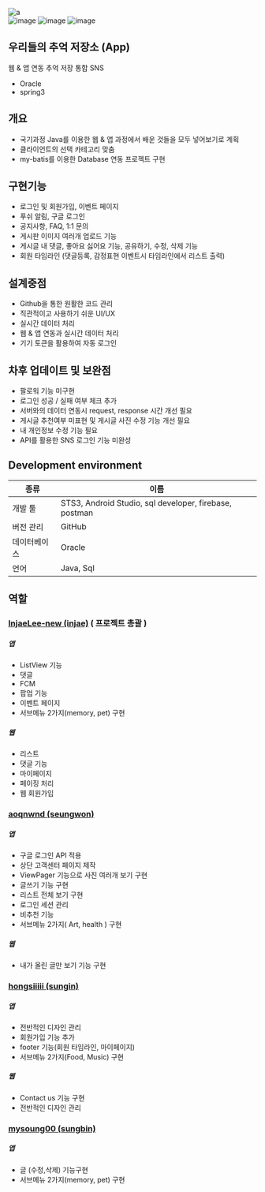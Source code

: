 ![a](https://user-images.githubusercontent.com/71866565/109638381-4e5b1b00-7b91-11eb-9e86-3892a663f81a.PNG)<br>
![image](https://user-images.githubusercontent.com/71866565/109779240-18796d80-7c49-11eb-834e-0d57b10bbb40.png)
![image](https://user-images.githubusercontent.com/71866565/109779339-347d0f00-7c49-11eb-8009-f741ddc0f8d5.png)
![image](https://user-images.githubusercontent.com/71866565/109779104-f253cd80-7c48-11eb-8194-408ab34646ab.png)

## 우리들의 추억 저장소 (App)
웹 & 앱 연동 추억 저장 통합 SNS  
- Oracle
- spring3

## 개요
- 국기과정 Java를 이용한 웹 & 앱 과정에서 배운 것들을 모두 넣어보기로 계획
- 클라이언트의 선택 카테고리 맞춤
- my-batis를 이용한 Database 연동 프로젝트 구현

## 구현기능
- 로그인 및 회원가입, 이벤트 페이지
- 푸쉬 알림, 구글 로그인
- 공지사항, FAQ, 1:1 문의
- 게시판 이미지 여러개 업로드 기능
- 게시글 내 댓글, 좋아요 싫어요 기능, 공유하기, 수정, 삭제 기능
- 회원 타임라인 (댓글등록, 감정표현 이벤트시 타임라인에서 리스트 출력)

## 설계중점
- Github을 통한 원활한 코드 관리
- 직관적이고 사용하기 쉬운 UI/UX 
- 실시간 데이터 처리
- 웹 & 앱 연동과 실시간 데이터 처리
- 기기 토큰을 활용하여 자동 로그인

## 차후 업데이트 및 보완점
- 팔로워 기능 미구현
- 로그인 성공 / 실패 여부 체크 추가
- 서버와의 데이터 연동시 request, response 시간 개선 필요
- 게시글 추천여부 미표현 및 게시글 사진 수정 기능 개선 필요
- 내 개인정보 수정 기능 필요
- API를 활용한 SNS 로그인 기능 미완성


## Development environment

| 종류 | 이름 |
| ------ | ------ |
| 개발 툴 | STS3, Android Studio, sql developer, firebase, postman |
| 버전 관리 | GitHub |
| 데이터베이스 | Oracle |
| 언어 | Java, Sql |

## 역할
### [InjaeLee-new (injae)](https://github.com/InjaeLee-new) ( 프로젝트 총괄 )
##### 앱
- ListView 기능
- 댓글
- FCM
- 팝업 기능
- 이벤트 페이지
- 서브메뉴 2가지(memory, pet) 구현
##### 웹
- 리스트
- 댓글 기능
- 마이페이지
- 페이징 처리
- 웹 회원가입

### [aoqnwnd (seungwon)](https://github.com/aoqnwnd)
##### 앱
- 구글 로그인 API 적용
- 상단 고객센터 페이지 제작
- ViewPager 기능으로 사진 여러개 보기 구현
- 글쓰기 기능 구현
- 리스트 전체 보기 구현
- 로그인 세션 관리 
- 비추천 기능
- 서브메뉴 2가지( Art, health ) 구현
##### 웹
- 내가 올린 글만 보기 기능 구현

### [hongsiiiii (sungin)](https://github.com/hongsiiiii)
##### 앱
- 전반적인 디자인 관리
- 회원가입 기능 추가
- footer 기능(회원 타임라인, 마이페이지)
- 서브메뉴 2가지(Food, Music) 구현
##### 웹
- Contact us 기능 구현
- 전반적인 디자인 관리

### [mysoung00 (sungbin)](https://github.com/mysoung00)
##### 앱
- 글 (수정,삭제) 기능구현
- 서브메뉴 2가지(memory, pet) 구현
